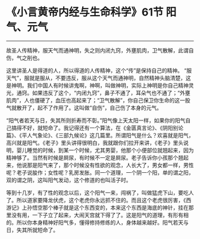 # 《小言黄帝内经与生命科学》61节 阳气、元气

------

故圣人传精神，服天气而通神明，失之则内闭九窍，外壅肌肉，卫气散解，此谓自伤，气之削也。

这里讲圣人是得道的人，所以得道的人传精神，这个“传”是保持自己的精神。 “服天气”，服就是服从，不要违反，服从这个天气而通神明，自然精神头脑清楚，这是神明。我们中国人有时候讲鬼啊，神啊，叫做神明，实际上神明是你自己精神灵光，通窍。如果违反了这个，“内闭九窍”，鼻子不通了，耳朵气也不通了；“外壅肌肉”，人也僵硬了，血压也高起来了；“卫气散解”，你自己保卫你生命的这一股气就散开了，起不了作用了。这叫做“自伤”，自己伤了本身的元气。

“阳气者若天与日，失其所则折寿而不彰。”阳气像上天太阳一样，如果你的阳气自己搞得不好，就短命了。我记得还有一个算法，在《金匮真言论》、《阴阳别论篇》、《平人气象论》、《三部九候论》这几篇里。所谓阳气是什么？欢喜就是阳气，高兴就是阳气。《老子》里头讲得很明白，我就跟你们拉开来讲，《老子》里头说明，婴儿睡觉的时候，到某一个时候，尤其男婴，他那个小便部位就翘起来，因为精神够了。当然有时候是屙尿，有时候不一定是屙尿。老子告诉你小孩那个翘起来，他说那是阳气来了，那个时候没有性欲的观念，人长大了，男女都一样，男性呢？老子说朘作；女性呢？乳房发胀。同一个道理，一个阴一个阳，单的谓之阳，双的谓之阴，这叫阳气发动，这个修道的也叫活子时。

等到十几岁，有了性的观念以后，这个阳气一来，闯祸了，叫做猛虎下山，要吃人了。所以道家要降龙伏虎，这个老虎你永远抓不住的。而且这个老虎很厉害，《西游记》上孙悟空那个棒子就是这个东西变的，本来这个东西是海底的神针，挂在那里没有用，一下子立了起来，大闹天宫就下得了了。这是阳气的道理，有形有相的。所以你本身精神好阳气多，懂得修持修练的人，身体越来越好。阳气若天与日，失其所就短命了。